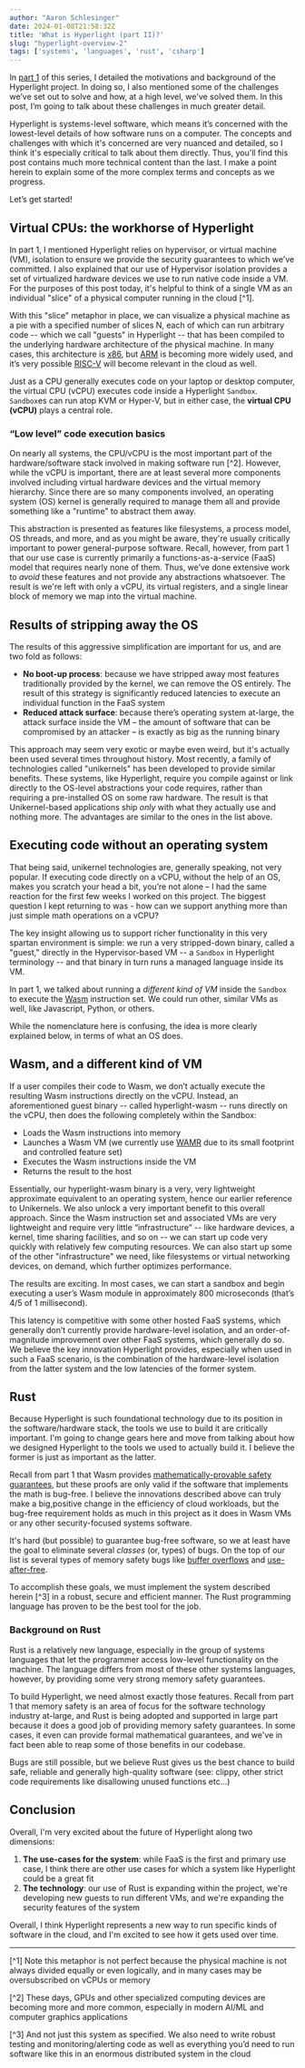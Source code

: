 ```yaml
---
author: "Aaron Schlesinger"
date: 2024-01-08T21:58:32Z
title: 'What is Hyperlight (part II)?'
slug: "hyperlight-overview-2"
tags: ['systems', 'languages', 'rust', 'csharp']
---
```


In [part 1](/blog/hyperlight-overview-1) of this series, I detailed the motivations and background of the Hyperlight project. In doing so, I also mentioned some of the challenges we’ve set out to solve and how, at a high level, we've solved them. In this post, I’m going to talk about these challenges in much greater detail. 

Hyperlight is systems-level software, which means it’s concerned with the lowest-level details of how software runs on a computer. The concepts and challenges with which it's concerned are very nuanced and detailed, so I think it's especially critical to talk about them directly. Thus, you'll find this post contains much more technical content than the last. I make a point herein to explain some of the more complex terms and concepts as we progress.

Let’s get started! 

## Virtual CPUs: the workhorse of Hyperlight 

In part 1, I mentioned Hyperlight relies on hypervisor, or virtual machine (VM), isolation to ensure we provide the security guarantees to which we’ve committed. I also explained that our use of Hypervisor isolation provides a set of virtualized hardware devices we use to run native code inside a VM. For the purposes of this post today, it's helpful to think of a single VM as an individual "slice" of a physical computer running in the cloud [^1].

With this "slice" metaphor in place, we can visualize a physical machine as a pie with a specified number of slices N, each of which can run arbitrary code -- which we call "guests" in Hyperlight -- that has been compiled to the underlying hardware architecture of the physical machine. In many cases, this architecture is [x86](https://en.wikipedia.org/wiki/X86), but [ARM](https://en.wikipedia.org/wiki/ARM_architecture_family) is becoming more widely used, and it’s very possible [RISC-V](https://en.wikipedia.org/wiki/RISC-V) will become relevant in the cloud as well. 

Just as a CPU generally executes code on your laptop or desktop computer, the virtual CPU (vCPU) executes code inside a Hyperlight `Sandbox`. `Sandbox`es can run atop KVM or Hyper-V, but in either case, the **virtual CPU (vCPU)** plays a central role.

### “Low level” code execution basics

On nearly all systems, the CPU/vCPU is the most important part of the hardware/software stack involved in making software run [^2]. However, while the vCPU is important, there are at least several more components involved including virtual hardware devices and the virtual memory hierarchy. Since there are so many components involved, an operating system (OS) kernel is generally required to manage them all and provide something like a "runtime" to abstract them away.

This abstraction is presented as features like filesystems, a process model, OS threads, and more, and as you might be aware, they're usually critically important to power general-purpose software. Recall, however, from part 1 that our use case is currently primarily a functions-as-a-service (FaaS) model that requires nearly none of them. Thus, we’ve done extensive work to _avoid_ these features and not provide any abstractions whatsoever. The result is we're left with only a vCPU, its virtual registers, and a single linear block of memory we map into the virtual machine.

## Results of stripping away the OS

The results of this aggressive simplification are important for us, and are two fold as follows:

- **No boot-up process**: because we have stripped away most features traditionally provided by the kernel, we can remove the OS entirely. The result of this strategy is significantly reduced latencies to execute an individual function in the FaaS system
- **Reduced attack surface**: because there’s operating system at-large, the attack surface inside the VM – the amount of software that can be compromised by an attacker – is exactly as big as the running binary 

This approach may seem very exotic or maybe even weird, but it's actually been used several times throughout history. Most recently, a family of technologies called "unikernels" has been developed to provide similar benefits. These systems, like Hyperlight, require you compile against or link directly to the OS-level abstractions your code requires, rather than requiring a pre-installed OS on some raw hardware. The result is that Unikernel-based applications ship _only_ with what they actually use and nothing more. The advantages are similar to the ones in the list above.

## Executing code without an operating system 

That being said, unikernel technologies are, generally speaking, not very popular. If executing code directly on a vCPU, without the help of an OS, makes you scratch your head a bit, you’re not alone – I had the same reaction for the first few weeks I worked on this project. The biggest question I kept returning to was - how can we support anything more than just simple math operations on a vCPU?

The key insight allowing us to support richer functionality in this very spartan environment is simple: we run a very stripped-down binary, called a "guest," directly in the Hypervisor-based VM -- a `Sandbox` in Hyperlight terminology -- and that binary in turn runs a managed language inside its VM.

In part 1, we talked about running a _different kind of VM_ inside the `Sandbox` to execute the [Wasm](https://webassembly.org) instruction set. We could run other, similar VMs as well, like Javascript, Python, or others.

While the nomenclature here is confusing, the idea is more clearly explained below, in terms of what an OS does.

## Wasm, and a different kind of VM

If a user compiles their code to Wasm, we don’t actually execute the resulting Wasm instructions directly on the vCPU. Instead, an aforementioned guest binary -- called hyperlight-wasm -- runs directly on the vCPU, then does the following completely within the Sandbox:

- Loads the Wasm instructions into memory 
- Launches a Wasm VM (we currently use [WAMR](https://github.com/bytecodealliance/wasm-micro-runtime) due to its small footprint and controlled feature set)
- Executes the Wasm instructions inside the VM
- Returns the result to the host 

Essentially, our hyperlight-wasm binary is a very, very lightweight approximate equivalent to an operating system, hence our earlier reference to Unikernels. We also unlock a very important benefit to this overall approach. Since the Wasm instruction set and associated VMs are very lightweight and require very little “infrastructure” -- like hardware devices, a kernel, time sharing facilities, and so on -- we can start up code very quickly with relatively few computing resources. We can also start up some of the other "infrastructure" we need, like filesystems or virtual networking devices, on demand, which further optimizes performance.

The results are exciting. In most cases, we can start a sandbox and begin executing a user’s Wasm module in approximately 800 microseconds (that’s 4/5 of 1 millisecond). 

This latency is competitive with some other hosted FaaS systems, which generally don’t currently provide hardware-level isolation, and an order-of-magnitude improvement over other FaaS systems, which generally do so. We believe the key innovation Hyperlight provides, especially when used in such a FaaS scenario, is the combination of the hardware-level isolation from the latter system and the low latencies of the former system. 

## Rust

Because Hyperlight is such foundational technology due to its position in the software/hardware stack, the tools we use to build it are critically important. I'm going to change gears here and move from talking about how we designed Hyperlight to the tools we used to actually build it. I believe the former is just as important as the latter.

Recall from part 1 that Wasm provides [mathematically-provable safety guarantees](https://www.usenix.org/system/files/sec22-bosamiya.pdf), but these proofs are only valid if the software that implements the math is bug-free. I believe the innovations described above can truly make a big,positive change in the efficiency of cloud workloads, but the bug-free requirement holds as much in this project as it does in Wasm VMs or any other security-focused systems software.

It's hard (but possible) to guarantee bug-free software, so we at least have the goal to eliminate several _classes_ (or, types) of bugs. On the top of our list is several types of memory safety bugs like [buffer overflows](https://en.wikipedia.org/wiki/Buffer_overflow) and [use-after-free](https://owasp.org/www-community/vulnerabilities/Using_freed_memory).

To accomplish these goals, we must implement the system described herein [^3] in a robust, secure and efficient manner. The Rust programming language has proven to be the best tool for the job. 

### Background on Rust

Rust is a relatively new language, especially in the group of systems languages that let the programmer access low-level functionality on the machine. The language differs from most of these other systems languages, however, by providing some very strong memory safety guarantees.  

To build Hyperlight, we need almost exactly those features. Recall from part 1 that memory safety is an area of focus for the software technology industry at-large, and Rust is being adopted and supported in large part because it does a good job of providing memory safety guarantees. In some cases, it even can provide formal mathematical guarantees, and we've in fact been able to reap some of those benefits in our codebase.

Bugs are still possible, but we believe Rust gives us the best chance to build safe, reliable and generally high-quality software (see: clippy, other strict code requirements like disallowing unused functions etc...) 

## Conclusion 

Overall, I'm very excited about the future of Hyperlight along two dimensions:

1. **The use-cases for the system**: while FaaS is the first and primary use case, I think there are other use cases for which a system like Hyperlight could be a great fit
2. **The technology**: our use of Rust is expanding within the project, we're developing new guests to run different VMs, and we're expanding the security features of the system

Overall, I think Hyperlight represents a new way to run specific kinds of software in the cloud, and I'm excited to see how it gets used over time.

---

[^1] Note this metaphor is not perfect because the physical machine is not always divided equally or even logically, and in many cases may be oversubscribed on vCPUs or memory

[^2] These days, GPUs and other specialized computing devices are becoming more and more common, especially in modern AI/ML and computer graphics applications

[^3] And not just this system as specified. We also need to write robust testing and monitoring/alerting code as well as everything you’d need to run software like this in an enormous distributed system in the cloud
